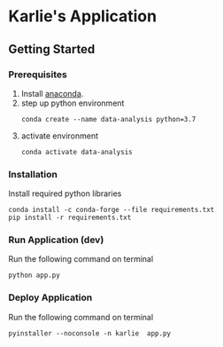 # Karlie's Application

## Getting Started

### Prerequisites

1. Install [anaconda](https://www.anaconda.com/distribution/).
2. step up python environment
    ```buildoutcfg
    conda create --name data-analysis python=3.7
    ``` 
3. activate environment
    ```buildoutcfg
    conda activate data-analysis
    ```

### Installation
Install required python libraries 
```buildoutcfg
conda install -c conda-forge --file requirements.txt
pip install -r requirements.txt

```
### Run Application (dev)
Run the following command on terminal
```buildoutcfg
python app.py
```
### Deploy Application
Run the following command on terminal
```buildoutcfg
pyinstaller --noconsole -n karlie  app.py
```